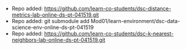 
- Repo added: https://github.com/learn-co-students/dsc-distance-metrics-lab-online-ds-pt-041519.git
- Repo added: git submodule add <url> Mod01/learn-environment/dsc-data-science-env-online-ds-pt-041519
- Repo added: https://github.com/learn-co-students/dsc-k-nearest-neighbors-lab-online-ds-pt-041519.git